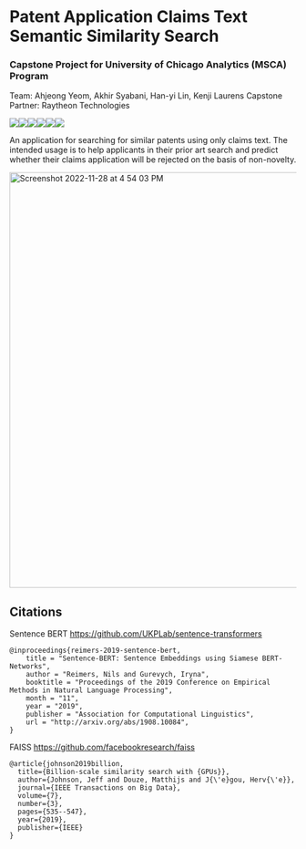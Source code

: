 # Patent Application Claims Text Semantic Similarity Search
### Capstone Project for University of Chicago Analytics (MSCA) Program 
Team: Ahjeong Yeom, Akhir Syabani, Han-yi Lin, Kenji Laurens 
Capstone Partner: Raytheon Technologies

<img src="https://img.shields.io/badge/Python-FFD43B?style=for-the-badge&logo=python&logoColor=blue"><img src="https://img.shields.io/badge/SQLite-07405E?style=for-the-badge&logo=sqlite&logoColor=white"><img src="https://img.shields.io/badge/Pandas-2C2D72?style=for-the-badge&logo=pandas&logoColor=white"><img src="https://img.shields.io/badge/Numpy-777BB4?style=for-the-badge&logo=numpy&logoColor=white"><img src="https://img.shields.io/badge/Plotly-239120?style=for-the-badge&logo=plotly&logoColor=white"><img src="https://img.shields.io/badge/Streamlit-FF4B4B?style=for-the-badge&logo=Streamlit&logoColor=white">


An application for searching for similar patents using only claims text. The intended usage is to help applicants in their prior art search and predict whether their claims application will be rejected on the basis of non-novelty. 


<img width="729" alt="Screenshot 2022-11-28 at 4 54 03 PM" src="https://user-images.githubusercontent.com/50029982/204462467-c5cf56cb-c6be-47db-8c2c-9bc0076309e1.png">

## Citations

Sentence BERT https://github.com/UKPLab/sentence-transformers
```
@inproceedings{reimers-2019-sentence-bert,
    title = "Sentence-BERT: Sentence Embeddings using Siamese BERT-Networks",
    author = "Reimers, Nils and Gurevych, Iryna",
    booktitle = "Proceedings of the 2019 Conference on Empirical Methods in Natural Language Processing",
    month = "11",
    year = "2019",
    publisher = "Association for Computational Linguistics",
    url = "http://arxiv.org/abs/1908.10084",
}
```

FAISS https://github.com/facebookresearch/faiss
```
@article{johnson2019billion,
  title={Billion-scale similarity search with {GPUs}},
  author={Johnson, Jeff and Douze, Matthijs and J{\'e}gou, Herv{\'e}},
  journal={IEEE Transactions on Big Data},
  volume={7},
  number={3},
  pages={535--547},
  year={2019},
  publisher={IEEE}
}
```
